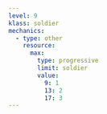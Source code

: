 ```yaml
---
level: 9
klass: soldier
mechanics:
  - type: other
    resource:
      max:
        type: progressive
        limit: soldier
        value:
          9: 1
          13: 2
          17: 3
---
```

